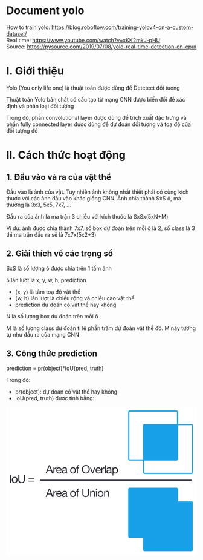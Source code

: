 # Document yolo
How to train yolo: https://blog.roboflow.com/training-yolov4-on-a-custom-dataset/<br>
Real time: https://www.youtube.com/watch?v=xKK2mkJ-pHU <br>
Source: https://pysource.com/2019/07/08/yolo-real-time-detection-on-cpu/ <br>


<h1>I. Giới thiệu</h1>

<p>Yolo (You only life one) là thuật toán được dùng để Detetect đối tượng</p>
<p>Thuật toán Yolo bản chất có cấu tạo từ mạng CNN được biến đổi để xác định và phân loại đối tượng</p>
<p>Trong đó, phần convolutional layer được dùng để trích xuất đặc trưng và phần fully connected layer được dùng để dự đoán đối tượng và toạ độ của đối tượng đó</p>

<h1>II. Cách thức hoạt động</h1>
<h2>1. Đầu vào và ra của vật thể</h2>
<p>Đầu vào là ảnh của vật. Tuy nhiên ảnh không nhất thiết phải có cùng kích thước với các ảnh đầu vào khác giống CNN. Ảnh chia thành SxS ô, mà thường là 3x3, 5x5, 7x7, ...</p>
<p>Đầu ra của ảnh là ma trận 3 chiều với kích thước là SxSx(5xN+M)</p>
<p>Ví dụ: ảnh được chia thành 7x7, số box dự đoán trên mỗi ô là 2, số class là 3 thì ma trận đầu ra sẽ là 7x7x(5x2+3)</p>

<h2>2. Giải thích về các trọng số</h2>
<p>SxS là số lượng ô được chia trên 1 tấm ảnh</p>
<p>5 lần lướt là x, y, w, h, prediction</p>
<ul>
<li>(x, y) là tâm toạ độ vật thể</li>
<li>(w, h) lần lượt là chiều rộng và chiều cao vật thể</li>
<li>prediction dự đoán có vật thể hay không</li>
</ul>
<p>N là số lượng box dự đoán trên mỗi ô</p>
<p>M là số lượng class dự đoán tỉ lệ phần trăm dự đoán vật thể đó. M này tương tự như đầu ra của mạng CNN</p>

<h2>3. Công thức prediction</h2>
<p>prediction = pr(object)*IoU(pred, truth)</p>
<p>Trong đó:</p>
<ul>
  <li>pr(object): dự đoán có vật thể hay không</li>
  <li>IoU(pred, truth) được tính bằng:</li>
</ul>
<img src="https://github.com/dangbinhphuoc/yolo/blob/main/IoU.png"/>
